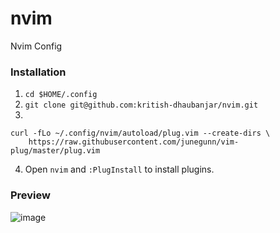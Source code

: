 # nvim
Nvim Config

### Installation
1. `cd $HOME/.config`
2. `git clone git@github.com:kritish-dhaubanjar/nvim.git`
3. 
```
curl -fLo ~/.config/nvim/autoload/plug.vim --create-dirs \
    https://raw.githubusercontent.com/junegunn/vim-plug/master/plug.vim
```

4.  Open `nvim` and `:PlugInstall` to install plugins.

### Preview
![image](https://user-images.githubusercontent.com/25634165/154422823-dd8213c0-e2a4-49e1-9177-0c6092e2ff83.png)
